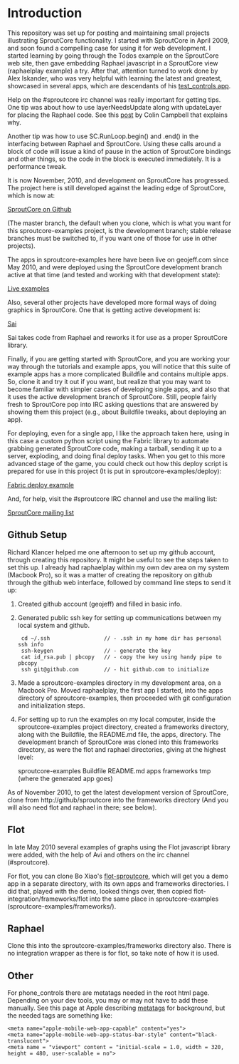 Introduction
============

This repository was set up for posting and maintaining small projects illustrating
SproutCore functionality. I started with SproutCore in April 2009, and soon
found a compelling case for using it for web development. I started learning by
going through the Todos example on the SproutCore web site, then gave embedding
Raphael javascript in a SproutCore view (raphaelplay example) a try. After that,
attention turned to work done by Alex Iskander, who was very helpful with learning 
the latest and greatest, showcased in several apps, which are descendants of his 
[test_controls app](http://create.tpsitulsa.com/sc/test_controls.html).

Help on the #sproutcore irc channel was really important for getting tips.  One
tip was about how to use layerNeedsUpdate along with updateLayer for placing the
Raphael code.  See this [post](http://colincodes.tumblr.com/post/512234561/sproutcore-and-flot)
by Colin Campbell that explains why.

Another tip was how to use SC.RunLoop.begin() and .end() in the interfacing 
between Raphael and SproutCore. Using these calls around a block of code will
issue a kind of pause in the action of SproutCore bindings and other things,
so the code in the block is executed immediately. It is a performance tweak.

It is now November, 2010, and development on SproutCore has progressed. The project
here is still developed against the leading edge of SproutCore, which is now at:

[SproutCore on Github](http://github.com/sproutcore)

(The master branch, the default when you clone, which is what you want for this
sproutcore-examples project, is the development branch; stable release branches must 
be switched to, if you want one of those for use in other projects).

The apps in sproutcore-examples here have been live on geojeff.com since May 2010,
and were deployed using the SproutCore development branch active at that time (and
tested and working with that development state):

[Live examples](http://www.geojeff.com)

Also, several other projects have developed more formal ways of doing graphics in 
SproutCore. One that is getting active development is:

[Sai](http://github.com/etgryphon/Sai)

Sai takes code from Raphael and reworks it for use as a proper SproutCore
library.

Finally, if you are getting started with SproutCore, and you are working your
way through the tutorials and example apps, you will notice that this suite
of example apps has a more complicated Buildfile and contains multiple apps.
So, clone it and try it out if you want, but realize that you may want to 
become familiar with simpler cases of developing single apps, and also that it
uses the active development branch of SproutCore. Still, people fairly fresh to 
SproutCore pop into IRC asking questions that are answered by showing them this 
project (e.g., about Buildfile tweaks, about deploying an app). 

For deploying, even for a single app, I like the approach taken here, using in 
this case a custom python script using the Fabric library to automate grabbing 
generated SproutCore code, making a tarball, sending it up to a server, exploding, 
and doing final deploy tasks. When you get to this more advanced stage of the game, 
you could check out how this deploy script is prepared for use in this project 
(It is put in sproutcore-examples/deploy):

[Fabric deploy example](http://github.com/geojeff/sproutcore-utils/tree/master/deploy/)

And, for help, visit the #sproutcore IRC channel and use the mailing list:

[SproutCore mailing list](http://groups.google.com/group/sproutcore)

Github Setup
------------

Richard Klancer helped me one afternoon to set up my github account, 
through creating this repository.  It might be useful to see the steps taken
to set this up.  I already had raphaelplay within my own dev area on my system
(Macbook Pro), so it was a matter of creating the repository on github through
the github web interface, followed by command line steps to send it up:

1. Created github account (geojeff) and filled in basic info.

2. Generated public ssh key for setting up communications between my local
   system and github.

        cd ~/.ssh                 // - .ssh in my home dir has personal ssh info
        ssh-keygen                // - generate the key
        cat id_rsa.pub | pbcopy   // - copy the key using handy pipe to pbcopy
        ssh git@github.com        // - hit github.com to initialize

3. Made a sproutcore-examples directory in my development area, on a Macbook Pro. 
   Moved raphaelplay, the first app I started, into the apps directory of 
   sproutcore-examples, then proceeded with git configuration and initialization steps.

4. For setting up to run the examples on my local computer, inside the
   sproutcore-examples project directory, created a frameworks directory, along
   with the Buildfile, the README.md file, the apps, directory. The development
   branch of SproutCore was cloned into this frameworks directory, as were the
   flot and raphael directories, giving at the highest level:

   sproutcore-examples
       Buildfile
       README.md
       apps
       frameworks
       tmp (where the generated app goes)

  As of November 2010, to get the latest development version of SproutCore,
  clone from http://github/sproutcore into the frameworks directory (And
  you will also need flot and raphael in there; see below).

Flot
----

In late May 2010 several examples of graphs using the Flot javascript library were
added, with the help of Avi and others  on the irc channel (#sproutcore).

For flot, you can clone Bo Xiao's [flot-sproutcore](http://github.com/imxiaobo/flot-sproutcore), which will
get you a demo app in a separate directory, with its own apps and frameworks 
directories. I did that, played with the demo, looked things over, then copied 
flot-integration/frameworks/flot into the same place in sproutcore-examples 
(sproutcore-examples/frameworks/). 
  
Raphael
-------

Clone this into the sproutcore-examples/frameworks directory also. There is no
integration wrapper as there is for flot, so take note of how it is used.

Other
-----

For phone_controls there are metatags needed in the root html page. Depending on your dev
tools, you may or may not have to add these manually. See this page at Apple describing
[metatags](http://developer.apple.com/safari/library/documentation/appleapplications/reference/safarihtmlref/articles/metatags.html) for background, but the needed tags are
something like:

    <meta name="apple-mobile-web-app-capable" content="yes">
    <meta name="apple-mobile-web-app-status-bar-style" content="black-translucent">
    <meta name = "viewport" content = "initial-scale = 1.0, width = 320, height = 480, user-scalable = no">

